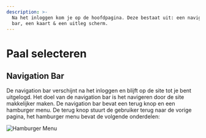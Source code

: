 ```yaml
---
description: >-
  Na het inloggen kom je op de hoofdpagina. Deze bestaat uit: een navigation
  bar, een kaart & een uitleg scherm.
---
```


# Paal selecteren

## **Navigation Bar**

De navigation bar verschijnt na het inloggen en blijft op de site tot je bent uitgelogd. Het doel van de navigation bar is het navigeren door de site makkelijker maken. De navigation bar bevat een terug knop en een hamburger menu. De terug knop stuurt de gebruiker terug naar de vorige pagina, het hamburger menu bevat de volgende onderdelen:  


![Hamburger Menu](https://lh6.googleusercontent.com/cFtwkQE1NK-yYGRmYQjukGPfjj98BDSV3DPxaRkBwRSaR_YadcnGfPKrK9ySN2fQ8XZR6i7zT9JqyaBjXUKdspVmKHUovdUlD5TV-lKM_GdmcOAduRY3lXQFtpsNqXcmY6UcOt2t)



